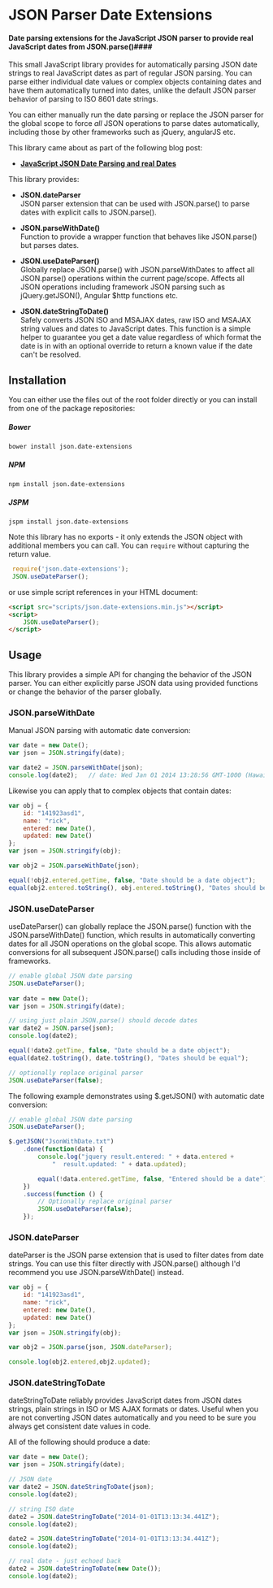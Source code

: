 
# JSON Parser Date Extensions
#### Date parsing extensions for the JavaScript JSON parser to provide real JavaScript dates from JSON.parse()####

This small JavaScript library provides for automatically parsing JSON date strings 
to real JavaScript dates as part of regular JSON parsing. 
You can parse either individual date values or complex objects containing dates
and have them automatically turned into dates, unlike the default JSON parser
behavior of parsing to ISO 8601 date strings. 

You can either manually run the date parsing or replace the JSON parser 
for the global scope to force *all* JSON operations to parse dates 
automatically, including those by other frameworks such as jQuery, angularJS etc.

This library came about as part of the following blog post:
* **[JavaScript JSON Date Parsing and real Dates](http://weblog.west-wind.com/posts/2014/Jan/06/JavaScript-JSON-Date-Parsing-and-real-Dates)**

This library provides:

* **JSON.dateParser**<br/>
  JSON parser extension that can be used with JSON.parse() 
  to parse dates with explicit calls to JSON.parse().

* **JSON.parseWithDate()**<br/>
  Function to provide a wrapper function
  that behaves like JSON.parse() but parses dates.

* **JSON.useDateParser()**<br/> 
  Globally replace JSON.parse() with
  JSON.parseWithDates to affect all JSON.parse() operations within
  the current page/scope. Affects all JSON operations including 
  framework JSON parsing such as jQuery.getJSON(), 
  Angular $http functions etc.

* **JSON.dateStringToDate()**<br/> 
  Safely converts JSON ISO and MSAJAX
  dates, raw ISO and MSAJAX string values and dates to JavaScript
  dates. This function is a simple helper to guarantee you get a 
  date value regardless of which format the date is in with an optional
  override to return a known value if the date can't be resolved.

## Installation
You can either use the files out of the root folder directly or you
can install from one of the package repositories:

##### Bower
	bower install json.date-extensions

##### NPM
    npm install json.date-extensions

##### JSPM
    jspm install json.date-extensions

Note this library has no exports - it only extends the JSON object with additional members you can call. You can `require` without capturing the return value.

```javascript
 require('json.date-extensions');
 JSON.useDateParser();
```

or use simple script references in your HTML document:

```html
<script src="scripts/json.date-extensions.min.js"></script>
<script>
    JSON.useDateParser();
</script>
```

## Usage
This library provides a simple API for changing the behavior of the JSON parser. You can either explicitly parse JSON data using provided functions or change the behavior of the parser globally.

### JSON.parseWithDate ###
Manual JSON parsing with automatic date conversion:

```javascript
var date = new Date();
var json = JSON.stringify(date);

var date2 = JSON.parseWithDate(json);
console.log(date2);   // date: Wed Jan 01 2014 13:28:56 GMT-1000 (Hawaiian Standard Time) 
```

Likewise you can apply that to complex objects that contain dates:

```javascript
var obj = {
    id: "141923asd1",
    name: "rick",
    entered: new Date(),
    updated: new Date()
};
var json = JSON.stringify(obj);

var obj2 = JSON.parseWithDate(json);

equal(!obj2.entered.getTime, false, "Date should be a date object");
equal(obj2.entered.toString(), obj.entered.toString(), "Dates should be equal");
```


### JSON.useDateParser ###
useDateParser() can globally replace the JSON.parse() function with the
JSON.parseWithDate() function, which results in automatically converting dates
for all JSON operations on the global scope. This allows automatic conversions
for all subsequent JSON.parse() calls including those inside of frameworks.

```javascript
// enable global JSON date parsing
JSON.useDateParser();
       
var date = new Date();
var json = JSON.stringify(date);

// using just plain JSON.parse() should decode dates
var date2 = JSON.parse(json);
console.log(date2);

equal(!date2.getTime, false, "Date should be a date object");
equal(date2.toString(), date.toString(), "Dates should be equal");

// optionally replace original parser
JSON.useDateParser(false);
```

The following example demonstrates using $.getJSON() with automatic
date conversion:

```javascript
// enable global JSON date parsing
JSON.useDateParser();    

$.getJSON("JsonWithDate.txt")
    .done(function(data) {
        console.log("jquery result.entered: " + data.entered +
            "  result.updated: " + data.updated);

        equal(!data.entered.getTime, false, "Entered should be a date");            
    })
    .success(function () {        
        // Optionally replace original parser
        JSON.useDateParser(false);
    });
```

### JSON.dateParser ###
dateParser is the JSON parse extension that is used to filter dates from
date strings. You can use this filter directly with JSON.parse() although
I'd recommend you use JSON.parseWithDate() instead.

```javascript
var obj = {
    id: "141923asd1",
    name: "rick",
    entered: new Date(),
    updated: new Date()
};
var json = JSON.stringify(obj);

var obj2 = JSON.parse(json, JSON.dateParser);

console.log(obj2.entered,obj2.updated);
```

### JSON.dateStringToDate ###
dateStringToDate reliably provides JavaScript dates from JSON dates strings,
plain strings in ISO or MS AJAX formats or dates. Useful when you are not
converting JSON dates automatically and you need to be sure you always get
consistent date values in code.

All of the following should produce a date:

```javascript
var date = new Date();
var json = JSON.stringify(date);

// JSON date
var date2 = JSON.dateStringToDate(json);
console.log(date2);  

// string ISO date
date2 = JSON.dateStringToDate("2014-01-01T13:13:34.441Z");
console.log(date2);

date2 = JSON.dateStringToDate("2014-01-01T13:13:34.441Z");
console.log(date2);

// real date - just echoed back
date2 = JSON.dateStringToDate(new Date());
console.log(date2);
```